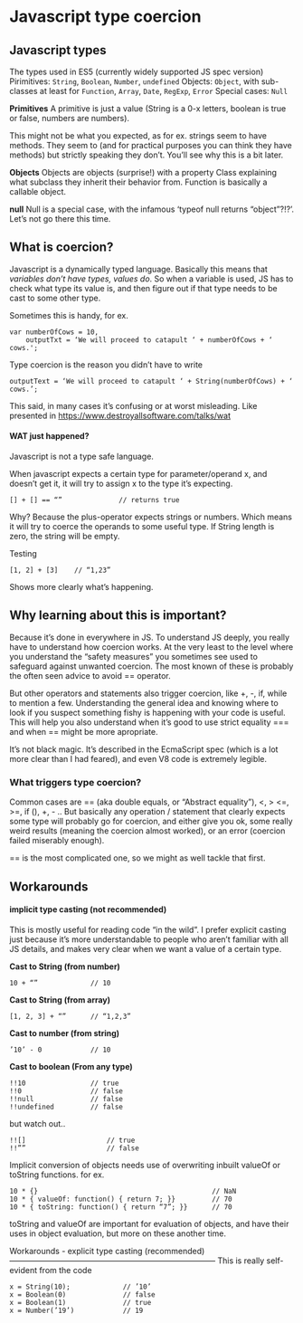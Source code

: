 Javascript type coercion
===================

## Javascript types

The types used in ES5 (currently widely supported JS spec version)
Pirimitives:  `String`, `Boolean`, `Number`, `undefined`
Objects: `Object`, with sub-classes at least for `Function`, `Array`, `Date`, `RegExp`, `Error`
Special cases: `Null`

**Primitives**
A primitive is just a value (String is a 0-x letters, boolean is true or false, numbers are numbers).

This might not be what you expected, as for ex. strings seem to have methods. They seem to (and for practical purposes you can think they have methods) but strictly speaking they don’t. You’ll see why this is a bit later.

**Objects**
Objects are objects (surprise!) with a property Class explaining what subclass they inherit their behavior from. Function is basically a callable object.

**null**
Null is a special case, with the infamous ‘typeof null returns “object”?!?’. Let’s not go there this time.

## What is coercion?

Javascript is a dynamically typed language. Basically this means that *variables don’t have types, values do*. So when a variable is used, JS has to check what type its value is, and then figure out if that type needs to be cast to some other type.

Sometimes this is handy, for ex.

    var numberOfCows = 10,
        outputTxt = ‘We will proceed to catapult ‘ + numberOfCows + ‘ cows.';

Type coercion is the reason you didn’t have to write

    outputText = ‘We will proceed to catapult ‘ + String(numberOfCows) + ‘ cows.’;

This said, in many cases it’s confusing or at worst misleading. Like presented in https://www.destroyallsoftware.com/talks/wat

#### WAT just happened?


Javascript is not a type safe language.

When javascript expects a certain type for parameter/operand x, and doesn’t get it, it will try to assign x to the type it’s expecting.

    [] + [] == “”              // returns true

Why? Because the plus-operator expects strings or numbers. Which means it will try to coerce the operands to some useful type. If String length is zero, the string will be empty.

Testing

    [1, 2] + [3]    // “1,23”

Shows more clearly what’s happening.

## Why learning about this is important?
Because it’s done in everywhere in JS. To understand JS deeply, you really have to understand how coercion works. At the very least to the level where you understand the “safety measures” you sometimes see used to safeguard against unwanted coercion. The most known of these is probably the often seen advice to avoid == operator.

But other operators and statements also trigger coercion, like +, -, if, while to mention a few. Understanding the general idea and knowing where to look if you suspect something fishy is happening with your code is useful. This will help you also understand when it’s good to use strict equality === and when == might be more apropriate.

It’s not black magic. It’s described in the EcmaScript spec (which is a lot more clear than I had feared), and even V8 code is extremely legible.

### What triggers type coercion?
Common cases are == (aka double equals, or “Abstract equality”), <, > <=, >=, if (), +, - .. But basically any operation / statement that clearly expects some type will probably go for coercion, and either give you ok, some really weird results (meaning the coercion almost worked), or an error (coercion failed miserably enough).

== is the most complicated one, so we might as well tackle that first.


## Workarounds
#### implicit type casting (not recommended)

This is mostly useful for reading code “in the wild”. I prefer explicit casting just because it’s more understandable to people who aren’t familiar with all JS details, and makes very clear when we want a value of a certain type.

**Cast to String (from number)**

    10 + “”             // 10

**Cast to String (from array)**

    [1, 2, 3] + “”      // “1,2,3”

**Cast to number (from string)**

    ’10’ - 0            // 10

**Cast to boolean (From any type)**

    !!10                // true
    !!0                 // false
    !!null              // false
    !!undefined         // false

but watch out..

    !![]                    // true
    !!””                    // false

Implicit conversion of objects needs use of overwriting inbuilt valueOf or toString functions.
for ex.

    10 * {}                                           // NaN
    10 * { valueOf: function() { return 7; }}         // 70
    10 * { toString: function() { return “7”; }}      // 70

toString and valueOf are important for evaluation of objects, and have their uses in object evaluation, but more on these another time.

Workarounds - explicit type casting (recommended)
——————————————————————————
This is really self-evident from the code

    x = String(10);             // ’10’
    x = Boolean(0)              // false
    x = Boolean(1)              // true
    x = Number(’19’)            // 19







